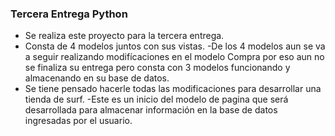### Tercera Entrega Python

- Se realiza este proyecto para la tercera entrega.
- Consta de 4 modelos juntos con sus vistas.
  -De los 4 modelos aun se va a seguir realizando modifícaciones en el modelo Compra por eso aun no se finaliza su entrega pero consta con 3 modelos funcionando y almacenando en su base de datos.
- Se tiene pensado hacerle todas las modificaciones para desarrollar una tienda de surf.
  -Este es un inicio del modelo de pagina que será desarrollada para almacenar información en la base de datos ingresadas por el usuario.
